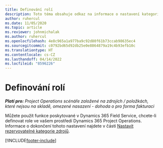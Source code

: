 ```yaml
---
title: Definování rolí
description: Toto téma obsahuje odkaz na informace o nastavení kategorií rezervovatelných zdrojů.
author: ruhercul
ms.date: 11/05/2020
ms.topic: article
ms.reviewer: johnmichalak
ms.author: ruhercul
ms.openlocfilehash: 4e8c965a1a977ba9c92d80f61b73ccab98635ec4
ms.sourcegitcommit: c0792bd65d92db25e0e8864879a19c4b93efb10c
ms.translationtype: HT
ms.contentlocale: cs-CZ
ms.lasthandoff: 04/14/2022
ms.locfileid: "8596226"
---
```

# <a name="define-roles"></a>Definování rolí

_**Platí pro:** Project Operations scénáře založené na zdrojích / položkách, které nejsou na skladě, omezené nasazení - dohoda o pro forma fakturaci_

Můžete použít funkce poskytované v Dynamics 365 Field Service, chcete-li definovat role ve vašem prostředí Dynamics 365 Project Operations. Informace o dokončení tohoto nastavení najdete v části [Nastavit rezervovatelné kategorie zdrojů](/dynamics365/field-service/set-up-bookable-resource-categories).


[!INCLUDE[footer-include](../includes/footer-banner.md)]
